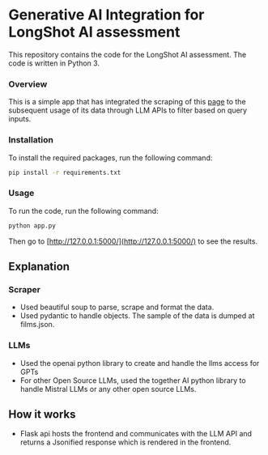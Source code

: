 # Generative AI Integration for LongShot AI assessment

This repository contains the code for the LongShot AI assessment. The code is written in Python 3. 

### Overview
This is a simple app that has integrated the scraping of this [page](https://en.wikipedia.org/wiki/List_of_2023_box_office_number-one_films_in_the_United_States) to the subsequent usage of its data through LLM APIs to filter based on query inputs.

### Installation

To install the required packages, run the following command:

```bash
pip install -r requirements.txt
```

### Usage

To run the code, run the following command:

```bash
python app.py
```

Then go to [http://127.0.0.1:5000/](http://127.0.0.1:5000/) to see the results.

## Explanation

### Scraper
- Used beautiful soup to parse, scrape and format the data.
- Used pydantic to handle objects. The sample of the data is dumped at films.json.

### LLMs
- Used the openai python library to create and handle the llms access for GPTs
- For other Open Source LLMs, used the together AI python library to handle Mistral LLMs or any other open source LLMs.

## How it works
- Flask api hosts the frontend and communicates with the LLM API and returns a Jsonified response which is rendered in the frontend.
